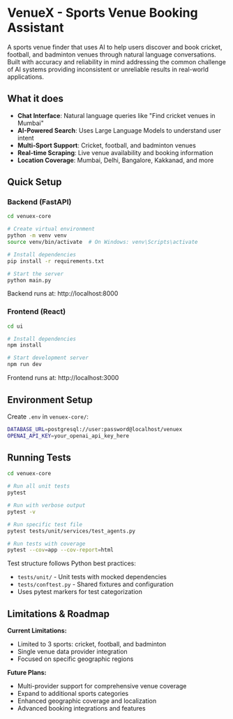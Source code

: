 # VenueX - Sports Venue Booking Assistant

A sports venue finder that uses AI to help users discover and book cricket, football, and badminton venues through natural language conversations. Built with accuracy and reliability in mind addressing the common challenge of AI systems providing inconsistent or unreliable results in real-world applications.

## What it does

- **Chat Interface**: Natural language queries like "Find cricket venues in Mumbai"
- **AI-Powered Search**: Uses Large Language Models to understand user intent
- **Multi-Sport Support**: Cricket, football, and badminton venues
- **Real-time Scraping**: Live venue availability and booking information
- **Location Coverage**: Mumbai, Delhi, Bangalore, Kakkanad, and more

## Quick Setup

### Backend (FastAPI)

```bash
cd venuex-core

# Create virtual environment
python -m venv venv
source venv/bin/activate  # On Windows: venv\Scripts\activate

# Install dependencies
pip install -r requirements.txt

# Start the server
python main.py
```

Backend runs at: http://localhost:8000

### Frontend (React)

```bash
cd ui

# Install dependencies
npm install

# Start development server
npm run dev
```

Frontend runs at: http://localhost:3000

## Environment Setup

Create `.env` in `venuex-core/`:
```bash
DATABASE_URL=postgresql://user:password@localhost/venuex
OPENAI_API_KEY=your_openai_api_key_here
```

## Running Tests

```bash
cd venuex-core

# Run all unit tests
pytest

# Run with verbose output
pytest -v

# Run specific test file
pytest tests/unit/services/test_agents.py

# Run tests with coverage
pytest --cov=app --cov-report=html
```

Test structure follows Python best practices:
- `tests/unit/` - Unit tests with mocked dependencies
- `tests/conftest.py` - Shared fixtures and configuration
- Uses pytest markers for test categorization

## Limitations & Roadmap

**Current Limitations:**
- Limited to 3 sports: cricket, football, and badminton
- Single venue data provider integration
- Focused on specific geographic regions

**Future Plans:**
- Multi-provider support for comprehensive venue coverage
- Expand to additional sports categories
- Enhanced geographic coverage and localization
- Advanced booking integrations and features
